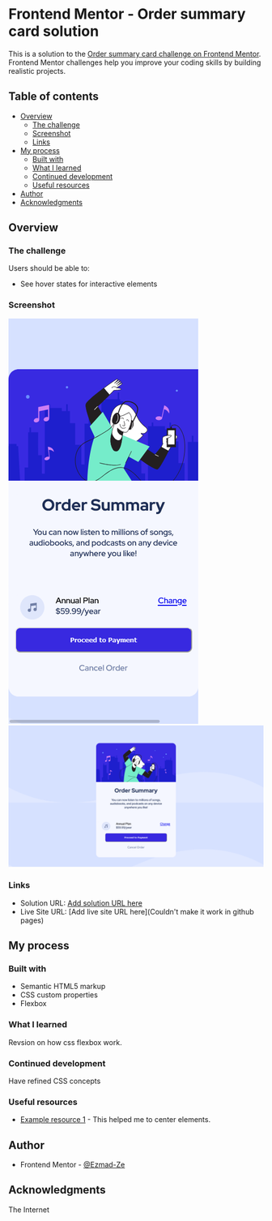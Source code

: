 # Frontend Mentor - Order summary card solution

This is a solution to the [Order summary card challenge on Frontend Mentor](https://www.frontendmentor.io/challenges/order-summary-component-QlPmajDUj). Frontend Mentor challenges help you improve your coding skills by building realistic projects. 

## Table of contents

- [Overview](#overview)
  - [The challenge](#the-challenge)
  - [Screenshot](#screenshot)
  - [Links](#links)
- [My process](#my-process)
  - [Built with](#built-with)
  - [What I learned](#what-i-learned)
  - [Continued development](#continued-development)
  - [Useful resources](#useful-resources)
- [Author](#author)
- [Acknowledgments](#acknowledgments)

## Overview

### The challenge

Users should be able to:

- See hover states for interactive elements

### Screenshot

![](.\images\Screenshots\Mobile_View.png)
![](.\images\Screenshots\PC_View.png)


### Links

- Solution URL: [Add solution URL here](https://github.com/Ezmad-Ze/Order-Summary)
- Live Site URL: [Add live site URL here](Couldn't make it work in github pages)

## My process

### Built with

- Semantic HTML5 markup
- CSS custom properties
- Flexbox

### What I learned

Revsion on how css flexbox work.

### Continued development

Have refined CSS concepts

### Useful resources

- [Example resource 1](https://developer.mozilla.org/en-US/docs/Web/CSS/Layout_cookbook/Center_an_element) - This helped me to center elements.

## Author

- Frontend Mentor - [@Ezmad-Ze](https://www.frontendmentor.io/profile/Ezmad-Ze)

## Acknowledgments

The Internet
